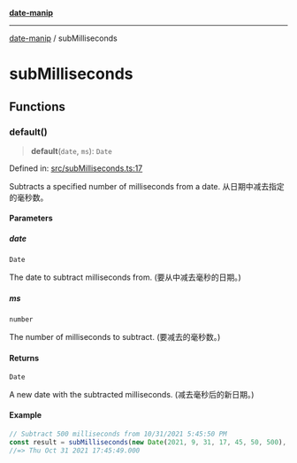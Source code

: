 [**date-manip**](index.md)

***

[date-manip](modules.md) / subMilliseconds

# subMilliseconds

## Functions

### default()

> **default**(`date`, `ms`): `Date`

Defined in: [src/subMilliseconds.ts:17](https://github.com/fengxinming/date-manip/blob/672f1dce8f57973c145b734bdf778535cf1bb983/src/subMilliseconds.ts#L17)

Subtracts a specified number of milliseconds from a date.
从日期中减去指定的毫秒数。

#### Parameters

##### date

`Date`

The date to subtract milliseconds from. (要从中减去毫秒的日期。)

##### ms

`number`

The number of milliseconds to subtract. (要减去的毫秒数。)

#### Returns

`Date`

A new date with the subtracted milliseconds. (减去毫秒后的新日期。)

#### Example

```typescript
// Subtract 500 milliseconds from 10/31/2021 5:45:50 PM
const result = subMilliseconds(new Date(2021, 9, 31, 17, 45, 50, 500), 500);
//=> Thu Oct 31 2021 17:45:49.000
```
